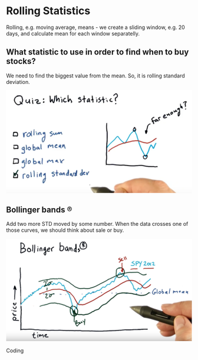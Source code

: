 # Rolling Statistics

Rolling, e.g. moving average, means - we create a sliding window, e.g. 20 days, and calculate mean for each window separatelly.

## What statistic to use in order to find when to buy stocks?

We need to find the biggest value from the mean. So, it is rolling standard deviation.

![](/assets/rolling-std.png)

## Bollinger bands ®

Add two more STD moved by some number. When the data crosses one of those curves, we should think about sale or buy.

![](/assets/bollinger-bands.png)

Coding

